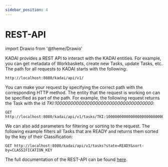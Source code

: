 ```yaml
---
sidebar_position: 4
---
```


# REST-API
import Drawio from '@theme/Drawio'

KADAI provides a REST API to interact with the KADAI entities.
For example, you can get metadata of Workbaskets, create new Tasks, update Tasks, etc. 
The path for all requests to KADAI starts with the following:
```
http://localhost:8080/kadai/api/v1/
```
You can make your request by specifying the correct path with the corresponding HTTP method. The entity that the request is working on can be specified as part of the path. For example, the following request returns the Task with the id *TKI:100000000000000000000000000000000000*:
```
GET http://localhost:8080/kadai/api/v1/tasks/TKI:100000000000000000000000000000000000
```
We can also add parameters for filtering or sorting to the request.
The following example filters all Tasks that are READY
and returns them sorted by the key of their Classification:
```
GET http://localhost:8080/kadai/api/v1/tasks?state=READY&sort-by=CLASSIFICATION_KEY
```

The full documentation of the REST-API can be found [here](https://kadai-io.azurewebsites.net/kadai/swagger-ui/index.html).
